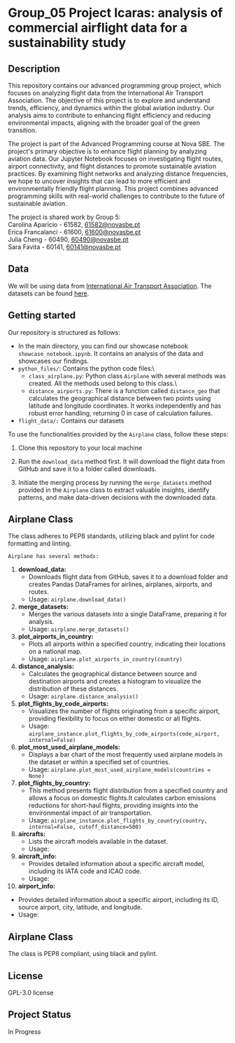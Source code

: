 # Group_05 Project Icaras: analysis of commercial airflight data for a sustainability study

## Description

This repository contains our advanced programming group project, which focuses on analyzing flight data from the International Air Transport Association. The objective of this project is to explore and understand trends, efficiency, and dynamics within the global aviation industry. Our analysis aims to contribute to enhancing flight efficiency and reducing environmental impacts, aligning with the broader goal of the green transition.

The project is part of the Advanced Programming course at Nova SBE. The project's primary objective is to enhance flight planning by analyzing aviation data. Our Jupyter Notebook focuses on investigating flight routes, airport connectivity, and flight distances to promote sustainable aviation practices. By examining flight networks and analyzing distance frequencies, we hope to uncover insights that can lead to more efficient and environmentally friendly flight planning. This project combines advanced programming skills with real-world challenges to contribute to the future of sustainable aviation.

The project is shared work by Group 5:\
Carolina Aparicio - 61582, 61582@novasbe.pt\
Erica Francalanci - 61600, 61600@novasbe.pt\
Julia Cheng - 60490, 60490@novasbe.pt\
Sara Favita - 60141, 60141@novasbe.pt

## Data
We will be using data from [International Air Transport Association](https://www.iata.org/). The datasets can be found [here](https://gitlab.com/adpro1/adpro2024/-/raw/main/Files/flight_data.zip?inline=false).


## Getting started

Our repository is structured as follows:

- In the main directory, you can find our showcase notebook ```showcase_notebook.ipynb```. It contains an analysis of the data and showcases our findings.
- `python_files/`: Contains the python code files:\
    - `class_airplane.py`: Python class `Airplane` with several methods was created. All the methods used belong to this class.\
    - `distance_airports.py`: There is a function called `distance_geo` that calculates the geographical distance between two points using latitude and longitude coordinates. It works independently and has robust error handling, returning 0 in case of calculation failures.
- `flight_data/:` Contains our datasets

To use the functionalities provided by the `Airplane` class, follow these steps:

1. Clone this repository to your local machine

2. Run the ```download_data``` method first. It will download the flight data from GitHub and save it to a folder called downloads.

3. Initiate the merging process by running the `merge_datasets` method provided in the `Airplane` class to extract valuable insights, identify patterns, and make data-driven decisions with the downloaded data.


## Airplane Class

The class adheres to PEP8 standards, utilizing black and pylint for code formatting and linting.

```Airplane has several methods:```

1. **download_data:**
   -  Downloads flight data from GitHub, saves it to a download folder and creates Pandas DataFrames for airlines, airplanes, airports, and routes.
   -  Usage: `airplane.download_data()`
2. **merge_datasets:**
   -  Merges the various datasets into a single DataFrame, preparing it for analysis.
   -  Usage: `airplane.merge_datasets()`
3. **plot_airports_in_country:**
   - Plots all airports within a specified country, indicating their locations on a national map.
   - Usage: `airplane.plot_airports_in_country(country)`
4. **distance_analysis:**
   - Calculates the geographical distance between source and destination airports and creates a histogram to visualize the distribution of these distances.
   - Usage: `airplane.distance_analysis()`
5. **plot_flights_by_code_airports:**
   - Visualizes the number of flights originating from a specific airport, providing flexibility to focus on either domestic or all flights.
   - Usage: `airplane_instance.plot_flights_by_code_airports(code_airport, internal=False)`
6. **plot_most_used_airplane_models:**
   - Displays a bar chart of the most frequently used airplane models in the dataset or within a specified set of countries.
   - Usage: `airplane.plot_most_used_airplane_models(countries = None)`
7. **plot_flights_by_country:**
   - This method presents flight distribution from a specified country and allows a focus on domestic flights.It calculates carbon emissions reductions for short-haul flights, providing insights into the environmental impact of air transportation.
   - Usage: `airplane_instance.plot_flights_by_country(country, internal=False, cutoff_distance=500)`
8. **aircrafts:**
   - Lists the aircraft models available in the dataset.
   - Usage:
9. **aircraft_info:**
   - Provides detailed information about a specific aircraft model, including its IATA code and ICAO code.
   - Usage: 
10. **airport_info:**
   - Provides detailed information about a specific airport, including its ID, source airport, city, latitude, and longitude.
   - Usage:

     
## Airplane Class
The class is PEP8 compliant, using black and pylint.


## License
GPL-3.0 license

## Project Status
In Progress